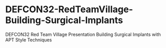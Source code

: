 # DEFCON32-RedTeamVillage-Building-Surgical-Implants
DEFCON32 Red Team Village Presentation Building Surgical Implants with APT Style Techniques
